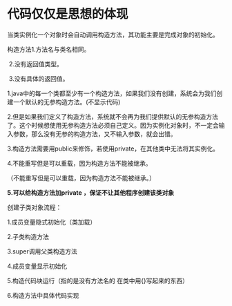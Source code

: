 # 代码仅仅是思想的体现

当类实例化一个对象时会自动调用构造方法，其功能主要是完成对象的初始化。

构造方法1.方法名与类名相同。

​            	2.没有返回值类型。

​           	 3.没有具体的返回值。

1.java中的每一个类都至少有一个构造方法，如果我们没有创建，系统会为我们创建一个默认的无参构造方法。(不显示代码)

2.但是如果我们定义了构造方法，系统就不会再为我们提供默认的无参构造方法了。这个时候想使用无参构造方法必须自己定义。因为实例化对象时，不一定会输入参数，那么没有无参的构造方法，又不输入参数，就会出错。

3.构造方法需要用public来修饰，若使用private，在其他类中无法将其实例化。

4.不能重写但是可以重载，因为构造方法不能被继承。

（不能重写但是可以重载，因为构造方法不能被继承。）

**5.可以给构造方法加private ，保证不让其他程序创建该类对象**

创建子类对象流程：

1.成员变量隐式初始化（类加载）

2.子类构造方法 

3.super调用父类构造方法

4.成员变量显示初始化

5.构造代码块运行（指的是没有方法名的   在类中用{}写起来的东西）

6.构造方法中具体代码实现


